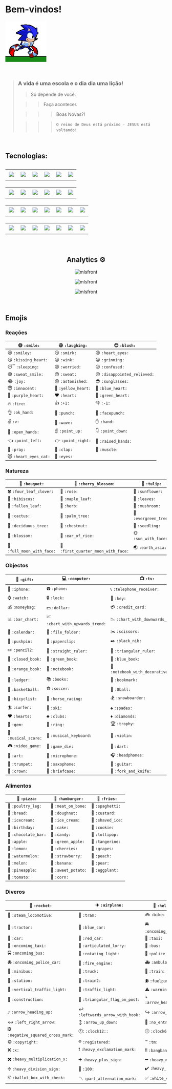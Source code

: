<h1>Bem-vindos!</h1>

![Bem-vindos!](https://github.com/mlsfront/mlsfront/blob/main/sonic.gif)

<br>

> ### A vida é uma escola e o dia dia uma lição!
>
>> Só depende de você.
>
>>> Faça acontecer.
>
>>>> Boas Novas?!
>
>>>> `O reino de Deus está próximo - JESUS está voltando!`

<br>

<div aling="center">   
<h2> Tecnologias:<h2>
<table align="center">
<tr>
<td><img src="https://skillicons.dev/icons?i=html"></td>
<td><img src="https://skillicons.dev/icons?i=js"></td>
<td><img src="https://skillicons.dev/icons?i=css"></td>
<td><img src="https://skillicons.dev/icons?i=php"></td>
<td><img src="https://skillicons.dev/icons?i=react"></td>
<td><img src="https://skillicons.dev/icons?i=nodejs"></td>
</tr>
</table>
	
<table align="center">
<tr>
<td><img src="https://skillicons.dev/icons?i=laravel"></td>
<td><img src="https://skillicons.dev/icons?i=wordpress"></td>
<td><img src="https://skillicons.dev/icons?i=bootstrap"></td>
<td><img src="https://skillicons.dev/icons?i=mysql"></td>
<td><img src="https://skillicons.dev/icons?i=java"></td>
<td><img src="https://skillicons.dev/icons?i=md"></td>
</tr>
</table>

<table align="center">
<tr>
<td><img src="https://skillicons.dev/icons?i=py"></td>
<td><img src="https://skillicons.dev/icons?i=solidity"></td>
<td><img src="https://skillicons.dev/icons?i=qt"></td>
<td><img src="https://skillicons.dev/icons?i=codepen"></td>
<td><img src="https://skillicons.dev/icons?i=vscode"></td>
<td><img src="https://skillicons.dev/icons?i=atom"></td>
<td><img src="https://skillicons.dev/icons?i=eclipse"></td>
</tr>
</table>
<table align="center">
<tr>
<td><img src="https://skillicons.dev/icons?i=git"></td>
<td><img src="https://skillicons.dev/icons?i=github"></td>
<td><img src="https://skillicons.dev/icons?i=linux"></td>
<td><img src="https://skillicons.dev/icons?i=svg"></td>
<td><img src="https://skillicons.dev/icons?i=aws"></td>
<td><img src="https://skillicons.dev/icons?i=docker"></td>
<td><img src="https://skillicons.dev/icons?i=androidstudio"></td>
</tr>
</table>
</div>

<br>

<div align="center">
  <h2>Analytics ⚙️</h2>
  
  <p><img src="https://github-readme-stats-sigma-five.vercel.app/api/top-langs?username=mlsfront&show_icons=true&locale=en&layout=compact" alt="mlsfront" /></p>
    
  <p><img src="https://github-readme-stats-sigma-five.vercel.app/api?username=mlsfront&show_icons=true&locale=en" alt="mlsfront" /></p>
    
  <p><img src="https://github-readme-streak-stats.herokuapp.com/?user=mlsfront&" alt="mlsfront" /></p>
</div>

<br>

<div align="left">
  <h2>Emojis</h2>
  
  ### Reações
  | :smile: `:smile:` | :laughing: `:laughing:` | :blush: `:blush:` |
  |---|---|---|
  | :smiley: `:smiley:` | :smirk: `:smirk:` | :heart_eyes: `:heart_eyes:` |
  | :kissing_heart: `:kissing_heart:` | :wink: `:wink:` | :grinning: `:grinning:` |
  | :sleeping: `:sleeping:` | :worried: `:worried:` | :confused: `:confused:` |
  | :sweat_smile: `:sweat_smile:` | :sweat: `:sweat:` | :disappointed_relieved: `:disappointed_relieved:` |
  | :joy: `:joy:` | :astonished: `:astonished:` | :sunglasses: `:sunglasses:` |
  | :innocent: `:innocent:` | :yellow_heart: `:yellow_heart:` | :blue_heart: `:blue_heart:` |
  | :purple_heart: `:purple_heart:` | :heart: `:heart:` | :green_heart: `:green_heart:` |
  | :fire: `:fire:` | :+1: `:+1:` | :-1: `:-1:` |
  | :ok_hand: `:ok_hand:` | :punch: `:punch:` | :facepunch: `:facepunch:` |
  | :v: `:v:` | :wave: `:wave:` | :hand: `:hand:` |
  | :open_hands: `:open_hands:` | :point_up: `:point_up:` | :point_down: `:point_down:` |
  | :point_left: `:point_left:` | :point_right: `:point_right:` | :raised_hands: `:raised_hands:` |
  | :pray: `:pray:` | :clap: `:clap:` | :muscle: `:muscle:` |
  | :heart_eyes_cat: `:heart_eyes_cat:` | :eyes: `:eyes:` |
  
  ### Natureza
  | :bouquet: `:bouquet:` | :cherry_blossom: `:cherry_blossom:` | :tulip: `:tulip:` |
  |---|---|---|
  | :four_leaf_clover: `:four_leaf_clover:` | :rose: `:rose:` | :sunflower: `:sunflower:` |
  | :hibiscus: `:hibiscus:` | :maple_leaf: `:maple_leaf:` | :leaves: `:leaves:` |
  | :fallen_leaf: `:fallen_leaf:` | :herb: `:herb:` | :mushroom: `:mushroom:` |
  | :cactus: `:cactus:` | :palm_tree: `:palm_tree:` | :evergreen_tree: `:evergreen_tree:` |
  | :deciduous_tree: `:deciduous_tree:` | :chestnut: `:chestnut:` | :seedling: `:seedling:` |
  | :blossom: `:blossom:` | :ear_of_rice: `:ear_of_rice:` | :sun_with_face: `:sun_with_face:` |
  | :full_moon_with_face: `:full_moon_with_face:` | :first_quarter_moon_with_face: `:first_quarter_moon_with_face:` | :earth_asia: `:earth_asia:` | :partly_sunny: `:partly_sunny:` |
  
  ### Objectos
  | :gift: `:gift:`  | :computer: `:computer:`  | :tv: `:tv:`  |
  |---|---|---|
  | :iphone: `:iphone:`  | :phone: `:phone:`  | :telephone_receiver: `:telephone_receiver:`  |
  | :watch: `:watch:`  | :lock: `:lock:`  | :key: `:key:`  |
  | :moneybag: `:moneybag:`  | :dollar: `:dollar:`  | :credit_card: `:credit_card:`  |
  | :bar_chart: `:bar_chart:`  | :chart_with_upwards_trend: `:chart_with_upwards_trend:`  | :chart_with_downwards_trend: `:chart_with_downwards_trend:`  |
  | :calendar: `:calendar:`  | :file_folder: `:file_folder:`  | :scissors: `:scissors:`  |
  | :pushpin: `:pushpin:`  | :paperclip: `:paperclip:`  | :black_nib: `:black_nib:`  |
  | :pencil2: `:pencil2:`  | :straight_ruler: `:straight_ruler:`  | :triangular_ruler: `:triangular_ruler:`  |
  | :closed_book: `:closed_book:`  | :green_book: `:green_book:`  | :blue_book: `:blue_book:`  |
  | :orange_book: `:orange_book:`  | :notebook: `:notebook:`  | :notebook_with_decorative_cover: `:notebook_with_decorative_cover:`  |
  | :ledger: `:ledger:`  | :books: `:books:`  | :bookmark: `:bookmark:`  |
  | :basketball: `:basketball:`  | :soccer: `:soccer:`  | :8ball: `:8ball:`  |
  | :bicyclist: `:bicyclist:`  | :horse_racing: `:horse_racing:`  | :snowboarder: `:snowboarder:`  |
  | :surfer: `:surfer:`  | :ski: `:ski:`  | :spades: `:spades:`  |
  | :hearts: `:hearts:`  | :clubs: `:clubs:`  | :diamonds: `:diamonds:`  |
  | :gem: `:gem:`  | :ring: `:ring:`  | :trophy: `:trophy:`  |
  | :musical_score: `:musical_score:`  | :musical_keyboard: `:musical_keyboard:`  | :violin: `:violin:`  |
  | :video_game: `:video_game:`  | :game_die: `:game_die:`  | :dart: `:dart:`  |
  | :art: `:art:`  | :microphone: `:microphone:`  | :headphones: `:headphones:`  |
  | :trumpet: `:trumpet:`  | :saxophone: `:saxophone:`  | :guitar: `:guitar:`  |
  | :crown: `:crown:`  | :briefcase: `:briefcase:`  | :fork_and_knife: `:fork_and_knife:`  |

  ### Alimentos
  | :pizza: `:pizza:`  | :hamburger: `:hamburger:`  | :fries: `:fries:`  |
  |---|---|---|
  | :poultry_leg: `:poultry_leg:`  | :meat_on_bone: `:meat_on_bone:`  | :spaghetti: `:spaghetti:`  |
  | :bread: `:bread:`  | :doughnut: `:doughnut:`  | :custard: `:custard:`  |
  | :icecream: `:icecream:`  | :ice_cream: `:ice_cream:`  | :shaved_ice: `:shaved_ice:`  |
  | :birthday: `:birthday:`  | :cake: `:cake:`  | :cookie: `:cookie:`  |
  | :chocolate_bar: `:chocolate_bar:`  | :candy: `:candy:`  | :lollipop: `:lollipop:`  |
  | :apple: `:apple:`  | :green_apple: `:green_apple:`  | :tangerine: `:tangerine:`  |
  | :lemon: `:lemon:`  | :cherries: `:cherries:`  | :grapes: `:grapes:`  |
  | :watermelon: `:watermelon:`  | :strawberry: `:strawberry:`  | :peach: `:peach:`  |
  | :melon: `:melon:`  | :banana: `:banana:`  | :pear: `:pear:`  |
  | :pineapple: `:pineapple:`  | :sweet_potato: `:sweet_potato:`  | :eggplant: `:eggplant:`  |
  | :tomato: `:tomato:`  | :corn: `:corn:`  |
  
  ### Diveros
  | :rocket: `:rocket:`  | :airplane: `:airplane:`  | :helicopter: `:helicopter:`  |
  |---|---|---|
  | :steam_locomotive: `:steam_locomotive:`  | :tram: `:tram:`  | :bike: `:bike:`  |
  | :tractor: `:tractor:`  | :blue_car: `:blue_car:`  | :oncoming_automobile: `:oncoming_automobile:`  |
  | :car: `:car:`  | :red_car: `:red_car:`  | :taxi: `:taxi:`  |
  | :oncoming_taxi: `:oncoming_taxi:`  | :articulated_lorry: `:articulated_lorry:`  | :bus: `:bus:`  |
  | :oncoming_bus: `:oncoming_bus:`  | :rotating_light: `:rotating_light:`  | :police_car: `:police_car:`  |
  | :oncoming_police_car: `:oncoming_police_car:`  | :fire_engine: `:fire_engine:`  | :ambulance: `:ambulance:`  |
  | :minibus: `:minibus:`  | :truck: `:truck:`  | :train: `:train:`  |
  | :station: `:station:`  | :train2: `:train2:`  | :fuelpump: `:fuelpump:`  |
  | :vertical_traffic_light: `:vertical_traffic_light:`  | :traffic_light: `:traffic_light:`  | :warning: `:warning:`  |
  | :construction: `:construction:`  | :triangular_flag_on_post: `:triangular_flag_on_post:`  | :arrow_heading_down: `:arrow_heading_down:`  |
  | :arrow_heading_up: `:arrow_heading_up:`  | :leftwards_arrow_with_hook: `:leftwards_arrow_with_hook:`  | :arrow_right_hook: `:arrow_right_hook:`  |
  | :left_right_arrow: `:left_right_arrow:`  | :arrow_up_down: `:arrow_up_down:`  | :no_entry_sign: `:no_entry_sign:`  |
  | :negative_squared_cross_mark: `:negative_squared_cross_mark:`  | :clock12:: `:clock12::`  | :clock6: `:clock6:`  |
  | :copyright: `:copyright:`  | :registered: `:registered:`  | :tm: `:tm:`  |
  | :x: `:x:`  | :heavy_exclamation_mark: `:heavy_exclamation_mark:`  | :bangbang: `:bangbang:`  |
  | :heavy_multiplication_x: `:heavy_multiplication_x:`  | :heavy_plus_sign: `:heavy_plus_sign:`  | :heavy_minus_sign: `:heavy_minus_sign:`  |
  | :heavy_division_sign: `:heavy_division_sign:`  | :100: `:100:`  | :heavy_check_mark: `:heavy_check_mark:`  |
  | :ballot_box_with_check: `:ballot_box_with_check:`  | :part_alternation_mark: `:part_alternation_mark:`  | :white_check_mark: `:white_check_mark:`  |
</div>
